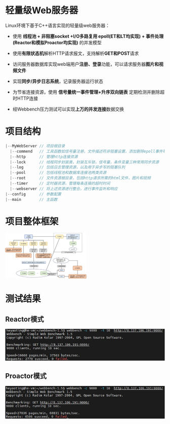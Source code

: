 # 轻量级Web服务器

Linux环境下基于C++语言实现的轻量级web服务器：

- 使用 **线程池 + 非阻塞socket +I/O多路复用 epoll(ET和LT均实现) + 事件处理(Reactor和模拟Proactor均实现)** 的并发模型

- 使用**有限状态机**解析HTTP请求报文，支持解析**GET和POST**请求

- 访问服务器数据库实现web端用户**注册、登录**功能，可以请求服务器**图片和视频文件**

- 实现**同步/异步日志系统**，记录服务器运行状态

- 为节省连接资源，使用 **信号量统一事件管理+升序双向链表** 定期检测并删除超时HTTP连接

- 经Webbench压力测试可以实现**上万的并发连接**数据交换

  

# 项目结构

```c++
|--MyWebServer // 项目根目录
  |--commend   // 工具函数如信号量注册，文件描述符非阻塞设置，添加删除epoll事件等...
  |--http	   // 管理http连接资源
  |--lock      // 线程同步封装类，封装互斥锁，信号量，条件变量三种常用同步资源
  |--log       // 包括日志管理资源，以及用于异步写的阻塞队列
  |--pool      // 包括线程池和数据库连接池两类资源
  |--root	   // 文件资源根目录，包括http请求所需的html文件，图片和视频
  |--timer     // 定时器资源，管理每条连接的超时时间
  |--webserver // 将上述资源进行整合，进行事件监听和响应
|--config      // 参数配置
|--main		   // 主函数
```

# 项目整体框架

<img src=".\root\frame.jpg" style="zoom: 25%;" />

# 测试结果

## Reactor模式

<img src=".\root\Reactor.jpg" style="zoom: 100%;" />

## Proactor模式

<img src=".\root\Proactor.jpg" style="zoom: 100%;" />
